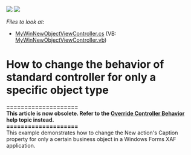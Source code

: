 <!-- default badges list -->
[![](https://img.shields.io/badge/Open_in_DevExpress_Support_Center-FF7200?style=flat-square&logo=DevExpress&logoColor=white)](https://supportcenter.devexpress.com/ticket/details/E503)
[![](https://img.shields.io/badge/📖_How_to_use_DevExpress_Examples-e9f6fc?style=flat-square)](https://docs.devexpress.com/GeneralInformation/403183)
<!-- default badges end -->
<!-- default file list -->
*Files to look at*:

* [MyWinNewObjectViewController.cs](./CS/WinSolution.Module.Win/MyWinNewObjectViewController.cs) (VB: [MyWinNewObjectViewController.vb](./VB/WinSolution.Module.Win/MyWinNewObjectViewController.vb))
<!-- default file list end -->
# How to change the behavior of standard controller for only a specific object type


<p><strong>====================</strong><br /><strong>This article is now obsolete. Refer to the <a href="http://documentation.devexpress.com/#Xaf/CustomDocument2727">Override Controller Behavior</a> help topic instead.</strong><br /><strong>====================</strong><br />This example demonstrates how to change the New action's Caption property for only a certain business object in a Windows Forms XAF application.</p>

<br/>


